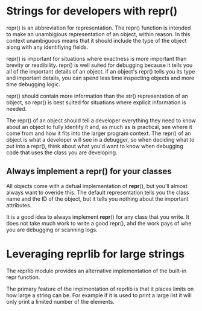 # Strings for developers with repr()

repr() is an abbreviation for representation.  The repr() function is intended to make an unambigious representation of an object, within reason.  In this context unambiguous means that it should include the type of the object along with any identifiying fields.

repr() is important for situations where exactness is more important than brevity or readibility.  repr() is well suited for debugging because it tells you all of the important details of an object.  if an object's repr() tells you its type and important details, you can spend less time inspecting objects and more time debugging logic.

repr() should contain more information than the str() representation of an object, so repr() is best suited for situations where explicit information is needed.

The repr() of an object should tell a developer everything they need to know about an object to fully identify it and, as much as is practical, see where it come from and how it fits into the larger program context.  The repr() of an object is what a developer will see in a debugger, so when deciding what to put into a repr(), think about what you'd want to know when debugging code that uses the class you are developing.

## Always implement a repr() for your classes

All objects come with a defual implementation of __repr__(), but you'll almost always want to overide this.  The default representation tells you the class name and the ID of the object, but it tells you nothing about the important attributes.

It is a good idea to always implement __repr__() for any class that you write.  It does not take much work to write a good repr(), ahd the work pays of whe you are debugging or scanning logs.

# Leveraging reprlib for large strings

The reprlib module provides an alternative implementation of the built-in repr function.

The primary feature of the implmentation of reprlib is that it places limits on how large a string can be. For example if it is used to print a large list it will only print a limited number of the elements.